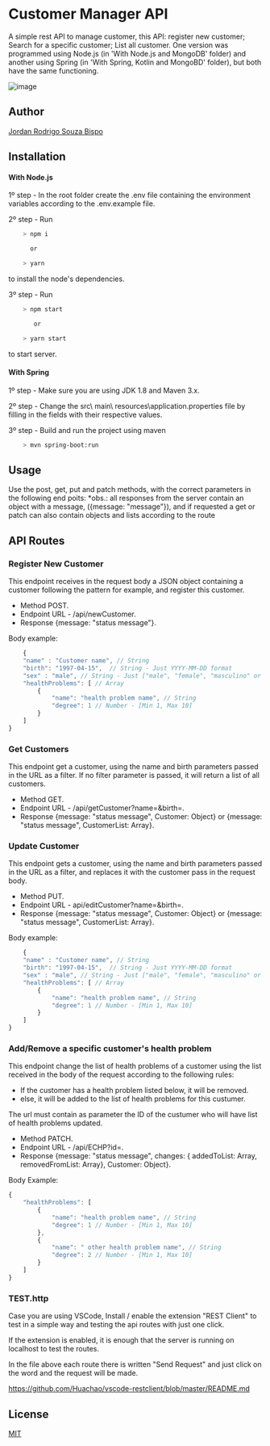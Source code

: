 # Customer Manager API

A simple rest API to manage customer, this API: register new customer; Search for a specific customer; List all customer.
One version was programmed using Node.js (in 'With Node.js and MongoDB' folder) and another using Spring (in 'With Spring, Kotlin and MongoBD' folder), but both have the same functioning.

![image]({"https://img.shields.io/github/license/JordanBispo/Customer-Manager-API"})

## Author
<a href="https://jordanbispo.com.br">Jordan Rodrigo Souza Bispo</a>

## Installation

#### With Node.js

1º step - In the root folder create the .env file containing the environment variables according to the .env.example file.

2º step - Run
```bash 
    > npm i 

      or

    > yarn
```
to install the node's dependencies.

3º step - Run 
```bash 
    > npm start 

       or

    > yarn start
``` 

to start server.

#### With Spring

1º step - Make sure you are using JDK 1.8 and Maven 3.x.

2º step - Change the src\ main\ resources\application.properties file by filling in the fields with their respective values.

3º step - Build and run the project using maven
```bash
    > mvn spring-boot:run 
```

## Usage
 
Use the post, get, put and patch methods, with the correct parameters in the following end poits:
    *obs.: all responses from the server contain an object with a message, ({message: "message"}), and if requested a get or patch can also contain objects and lists according to the route

## API Routes 

### Register New Customer

This endpoint receives in the request body a JSON object containing a customer following the pattern for example, and register this customer.

* Method POST.
* Endpoint URL - /api/newCustomer.
* Response {message: "status message"}.

Body example:
```javascript
    {
    "name" : "Customer name", // String
    "birth": "1997-04-15",  // String - Just YYYY-MM-DD format
    "sex" : "male", // String - Just ["male", "female", "masculino" or "feminino"] 
    "healthProblems": [ // Array
        {
            "name": "health problem name", // String
            "degree": 1 // Number - [Min 1, Max 10]
        }
    ]
}
```

### Get Customers

This endpoint get a customer, using the name and birth parameters passed in the URL as a filter.
If no filter parameter is passed, it will return a list of all customers.
  
* Method GET.
* Endpoint URL - /api/getCustomer?name=&birth=.
* Response {message: "status message", Customer: Object} or {message: "status message", CustomerList: Array}.

### Update Customer

This endpoint gets a customer, using the name and birth parameters passed in the URL as a filter, and replaces it with the customer pass in the request body.
  
* Method PUT.
* Endpoint URL - api/editCustomer?name=&birth=.
* Response {message: "status message", Customer: Object} or {message: "status message", CustomerList: Array}.
    
Body example:
```javascript
    {
    "name" : "Customer name", // String
    "birth": "1997-04-15",  // String - Just YYYY-MM-DD format
    "sex" : "male", // String - Just ["male", "female", "masculino" or "feminino"] 
    "healthProblems": [ // Array
        {
            "name": "health problem name", // String
            "degree": 1 // Number - [Min 1, Max 10]
        }
    ]
}
```

### Add/Remove a specific customer's health problem 

This endpoint change the list of health problems of a customer using the list received in the body of the request according to the following rules:

* If the customer has a health problem listed below, it will be removed.
* else, it will be added to the list of health problems for this custumer.

The url must contain as parameter the ID of the custumer who will have list of health problems updated.

* Method PATCH.  
* Endpoint URL - /api/ECHP?id=.  
* Response {message: "status message", changes: { addedToList: Array, removedFromList: Array}, Customer: Object}.

Body Example:
```javascript
{
    "healthProblems": [
        {
            "name": "health problem name", // String
            "degree": 1 // Number - [Min 1, Max 10]
        },
        {
            "name": " other health problem name", // String
            "degree": 2 // Number - [Min 1, Max 10]
        }
    ]
}
```

### TEST.http
Case you are using VSCode, Install / enable the extension "REST Client" to test in a simple way and testing the api routes with just one click.

If the extension is enabled, it is enough that the server is running on localhost to test the routes.

In the file above each route there is written "Send Request"
and just click on the word and the request will be made.

https://github.com/Huachao/vscode-restclient/blob/master/README.md



## License
[MIT](https://choosealicense.com/licenses/mit/)